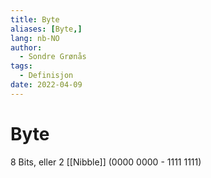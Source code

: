 ```yaml
---
title: Byte
aliases: [Byte,]
lang: nb-NO
author:
  - Sondre Grønås
tags:
  - Definisjon
date: 2022-04-09
---
```

# Byte
8 Bits, eller 2 [[Nibble]] (0000 0000 - 1111 1111)